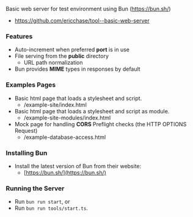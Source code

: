 Basic web server for test environment using Bun (https://bun.sh/)

- https://github.com/ericchase/tool--basic-web-server

### Features

- Auto-increment when preferred **port** is in use
- File serving from the **public** directory
  - URL path normalization
- Bun provides **MIME** types in responses by default

### Examples Pages

- Basic html page that loads a stylesheet and script.
  - /example-site/index.html
- Basic html page that loads a stylesheet and script as module.
  - /example-site-modules/index.html
- Mock page for handling **CORS** Preflight checks (the HTTP OPTIONS Request)
  - /example-database-access.html

### Installing Bun

- Install the latest version of Bun from their website:
  - [https://bun.sh/](https://bun.sh/)

### Running the Server

- Run `bun run start`, or
- Run `bun run tools/start.ts`.
